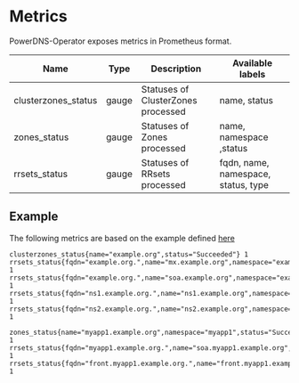 # Metrics

PowerDNS-Operator exposes metrics in Prometheus format.  

| Name | Type | Description | Available labels |
| ---- | ---- | ----------- | ---------------- |
| clusterzones_status | gauge | Statuses of ClusterZones processed | name, status |
| zones_status        | gauge | Statuses of Zones processed        | name, namespace ,status |
| rrsets_status       | gauge | Statuses of RRsets processed       | fqdn, name, namespace, status, type |

## Example

The following metrics are based on the example defined [here](/powerdns-operator/introduction/overview/#resource-model)

```
clusterzones_status{name="example.org",status="Succeeded"} 1
rrsets_status{fqdn="example.org.",name="mx.example.org",namespace="example",status="Succeeded",type="MX"} 1
rrsets_status{fqdn="example.org.",name="soa.example.org",namespace="example",status="Succeeded",type="SOA"} 1
rrsets_status{fqdn="ns1.example.org.",name="ns1.example.org",namespace="example",status="Succeeded",type="A"} 1
rrsets_status{fqdn="ns2.example.org.",name="ns2.example.org",namespace="example",status="Succeeded",type="A"} 1

zones_status{name="myapp1.example.org",namespace="myapp1",status="Succeeded"} 1
rrsets_status{fqdn="myapp1.example.org.",name="soa.myapp1.example.org",namespace="myapp1",status="Succeeded",type="SOA"} 1
rrsets_status{fqdn="front.myapp1.example.org.",name="front.myapp1.example.org",namespace="myapp1",status="Succeeded",type="A"} 1
```
